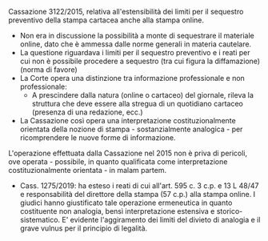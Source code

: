 Cassazione 3122/2015, relativa all'estensibilità dei limiti per il sequestro preventivo della stampa cartacea anche alla stampa online.
- Non era in discussione la possibilità a monte di sequestrare il materiale online, dato che è ammessa dalle norme generali in materia cautelare.
- La questione riguardava i limiti per il sequestro preventivo e i reati per cui non è possibile procedere a sequestro (tra cui figura la diffamazione) (norma di favore)
- La Corte opera una distinzione tra informazione professionale e non professionale:
	- A prescindere dalla natura (online o cartaceo) del giornale, rileva la struttura che deve essere alla stregua di un quotidiano cartaceo (presenza di una redazione, ecc.)
- La Cassazione così opera una interpretazione costituzionalmente orientata della nozione di stampa - sostanzialmente analogica - per ricomprendere le nuove forme di informazione.


L'operazione effettuata dalla Cassazione nel 2015 non è priva di pericoli, ove operata - possibile, in quanto qualificata come interpretazione costituzionalmente orientata - in malam partem.
- Cass. 1275/2019: ha esteso i reati di cui all'art. 595 c. 3 c.p. e 13 L 48/47 e responsabilità del direttore della stampa (57 c.p.) alla stampa online.
I giudici hanno giustificato tale operazione ermeneutica in quanto costituente non analogia, bensì interpretazione estensiva e storico-sistematico. 
E' evidente l'aggiramento dei limiti del divieto di analogia e il grave vulnus per il principio di legalità.


